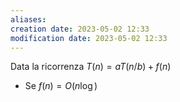 ```yaml
---
aliases: 
creation date: 2023-05-02 12:33
modification date: 2023-05-02 12:33
---
```


Data la ricorrenza
$T(n) = aT(n / b) + f(n)$
- Se $f(n) = O(n \log)$


